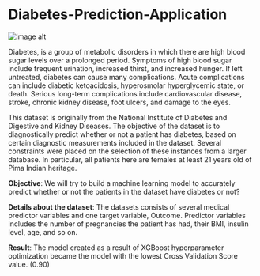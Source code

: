 # Diabetes-Prediction-Application

![image alt]()

Diabetes, is a group of metabolic disorders in which there are high blood sugar levels over a prolonged period. Symptoms of high blood sugar include frequent urination, increased thirst, and increased hunger. If left untreated, diabetes can cause many complications. Acute complications can include diabetic ketoacidosis, hyperosmolar hyperglycemic state, or death. Serious long-term complications include cardiovascular disease, stroke, chronic kidney disease, foot ulcers, and damage to the eyes.

This dataset is originally from the National Institute of Diabetes and Digestive and Kidney Diseases. The objective of the dataset is to diagnostically predict whether or not a patient has diabetes, based on certain diagnostic measurements included in the dataset. Several constraints were placed on the selection of these instances from a larger database. In particular, all patients here are females at least 21 years old of Pima Indian heritage.

**Objective**: 
We will try to build a machine learning model to accurately predict whether or not the patients in the dataset have diabetes or not?

**Details about the dataset**: 
The datasets consists of several medical predictor variables and one target variable, Outcome. Predictor variables includes the number of pregnancies the patient has had, their BMI, insulin level, age, and so on.

**Result**: 
The model created as a result of XGBoost hyperparameter optimization became the model with the lowest Cross Validation Score value. (0.90)

